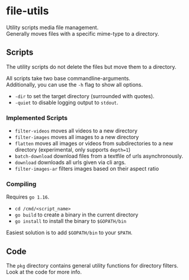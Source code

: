# file-utils
Utility scripts media file management.  
Generally moves files with a specific mime-type to a directory.

## Scripts
The utility scripts do not delete the files but move them to a directory.  

All scripts take two base commandline-arguments.  
Additionally, you can use the `-h` flag to show all options.
- `-dir` to set the target directory (surrounded with quotes).
- `-quiet` to disable logging output to `stdout`.

### Implemented Scripts
- `filter-videos` moves all videos to a new directory
- `filter-images` moves all images to a new directory
- `flatten` moves all images or videos from subdirectories to a new directory (experimental, only supports `depth=1`)
- `batch-download` download files from a textfile of urls asynchronously.
- `download` downloads all urls given via cli args.
- `filter-images-ar` filters images based on their aspect ratio

### Compiling
Requires `go 1.16`.  
- `cd /cmd/<script_name>`
- `go build` to create a binary in the current directory
- `go install` to install the binary to `$GOPATH/bin`

Easiest solution is to add `$GOPATH/bin` to your `$PATH`.


## Code 
The `pkg` directory contains general utility functions for directory filters.  
Look at the code for more info.